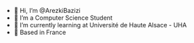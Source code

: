 - 👋 Hi, I’m @ArezkiBazizi
- 👀 I’m a Computer Science Student
- 🌱 I’m currently learning at Université de Haute Alsace - UHA
- 📍 Based in France
